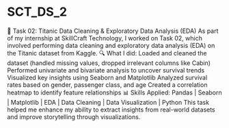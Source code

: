 # SCT_DS_2
🚢 Task 02: Titanic Data Cleaning & Exploratory Data Analysis (EDA)
As part of my internship at SkillCraft Technology, I worked on Task 02, which involved performing data cleaning and exploratory data analysis (EDA) on the Titanic dataset from Kaggle.
🔍 What I did:
Loaded and cleaned the dataset (handled missing values, dropped irrelevant columns like Cabin)
Performed univariate and bivariate analysis to uncover survival trends
Visualized key insights using Seaborn and Matplotlib
Analyzed survival rates based on gender, passenger class, and age
Created a correlation heatmap to identify feature relationships
📊 Skills Applied:
 Pandas | Seaborn | Matplotlib | EDA | Data Cleaning | Data Visualization | Python
This task helped me enhance my ability to extract insights from real-world datasets and improve storytelling through visualizations.
